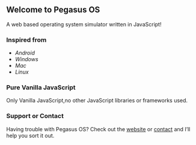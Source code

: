 ## Welcome to Pegasus OS
A web based operating system simulator written in JavaScript!
### Inspired from
- _Android_
- _Windows_
- _Mac_
- _Linux_

### Pure Vanilla JavaScript

Only Vanilla JavaScript,no other JavaScript libraries or frameworks used.



### Support or Contact

Having trouble with Pegasus OS? Check out the [website](https://pegasus-os.netlify.app) or [contact](https://instagra.am/aniket.chaudhari3) and I’ll help you sort it out.
